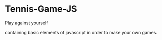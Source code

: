 # Tennis-Game-JS
Play against yourself

containing basic elements of javascript in order to make your own games.

